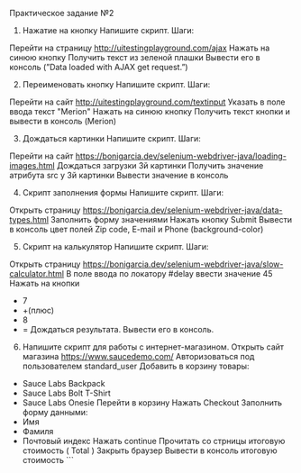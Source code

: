 Практическое задание №2

1. Нажатие на кнопку
   Напишите скрипт. Шаги:

Перейти на страницу http://uitestingplayground.com/ajax
Нажать на синюю кнопку
Получить текст из зеленой плашки
Вывести его в консоль (”Data loaded with AJAX get request.”)

2. Переименовать кнопку
Напишите скрипт. Шаги:

Перейти на сайт http://uitestingplayground.com/textinput
Указать в поле ввода текст "Merion"
Нажать на синюю кнопку
Получить текст кнопки и вывести в консоль (Merion)

3. Дождаться картинки
Напишите скрипт. Шаги:

Перейти на сайт https://bonigarcia.dev/selenium-webdriver-java/loading-images.html
Дождаться загрузки 3й картинки
Получить значение атрибута src у 3й картинки
Вывести значение в консоль

4. Скрипт заполнения формы
Напишите скрипт. Шаги:

Открыть страницу https://bonigarcia.dev/selenium-webdriver-java/data-types.html
Заполнить форму значениями
Нажать кнопку Submit
Вывести в консоль цвет полей Zip code, E-mail и Phone (background-color)

5. Скрипт на калькулятор
Напишите скрипт. Шаги:

Открыть страницу https://bonigarcia.dev/selenium-webdriver-java/slow-calculator.html
В поле ввода по локатору #delay ввести значение 45
Нажать на кнопки
 - 7
 - +(плюс)
 - 8
 - =
Дождаться результата. Вывести его в консоль.

6. Напишите скрипт для работы с интернет-магазином. 
Открыть сайт магазина https://www.saucedemo.com/
Авторизоваться под пользователем standard_user
Добавить в корзину товары:
 - Sauce Labs Backpack
 - Sauce Labs Bolt T-Shirt
 - Sauce Labs Onesie
Перейти в корзину
Нажать Checkout
Заполнить форму данными:
- Имя
- Фамиля
- Почтовый индекс
Нажать continue
Прочитать со стрницы итоговую стоимость ( Total )
Закрыть браузер
Вывести в консоль итоговую стоимость ```